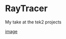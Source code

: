 # RayTracer
My take at the tek2 projects

[image](https://user-images.githubusercontent.com/83467468/233699997-5bb8b968-e1cd-489a-b8b4-410ddcab9c2d.png)

